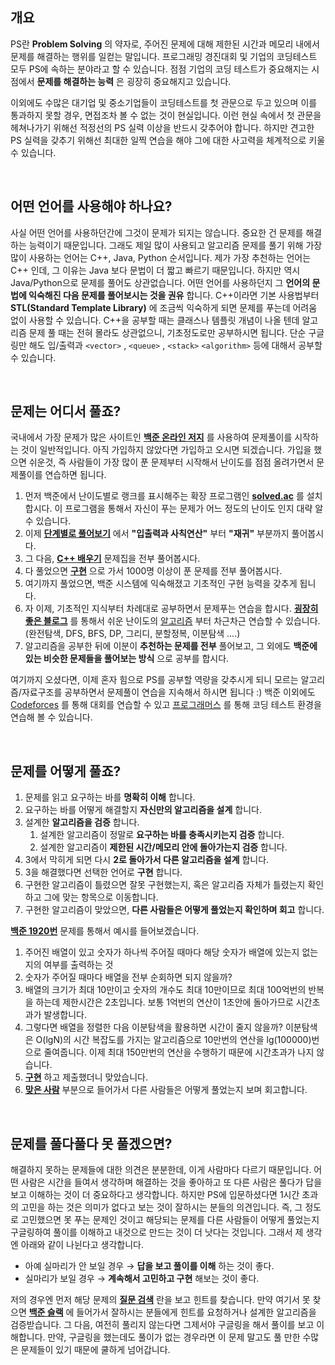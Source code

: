 
## 개요

PS란 **Problem Solving** 의 약자로, 주어진 문제에 대해 제한된 시간과 메모리 내에서 문제를 해결하는 행위를 일컫는 말입니다. 프로그래밍 경진대회 및 기업의 코딩테스트 모두 PS에 속하는 분야라고 할 수 있습니다. 점점 기업의 코딩 테스트가 중요해지는 시점에서 **문제를 해결하는 능력** 은 굉장히 중요해지고 있습니다. 

이외에도 수많은 대기업 및 중소기업들이 코딩테스트를 첫 관문으로 두고 있으며 이를 통과하지 못할 경우, 면접조차 볼 수 없는 것이 현실입니다. 이런 현실 속에서 첫 관문을 헤쳐나가기 위해선 적정선의 PS 실력 이상을 반드시 갖추어야 합니다. 하지만 견고한 PS 실력을 갖추기 위해선 최대한 일찍 연습을 해야 그에 대한 사고력을 체계적으로 키울 수 있습니다.

<br>

## 어떤 언어를 사용해야 하나요?

사실 어떤 언어를 사용하던간에 그것이 문제가 되지는 않습니다. 중요한 건 문제를 해결하는 능력이기 때문입니다. 
그래도 제일 많이 사용되고 알고리즘 문제를 풀기 위해 가장 많이 사용하는 언어는 C++, Java, Python 순서입니다.
 제가 가장 추천하는 언어는 C++ 인데, 그 이유는 Java 보다 문법이 더 짧고 빠르기 때문입니다. 
 하지만 역시 Java/Python으로 문제를 풀어도 상관없습니다. 어떤 언어를 사용하던지 그 **언어의 문법에 익숙해진 다음 문제를 풀어보시는 것을 권유** 합니다. 
 C++이라면 기본 사용법부터 **STL(Standard Template Library)** 에 조금씩 익숙하게 되면 문제를 푸는데 어려움 없이 사용할 수 있습니다. 
 C++을 공부할 때는 클래스나 템플릿 개념이 나올 텐데 알고리즘 문제 풀 때는 전혀 몰라도 상관없으니, 기초정도로만 공부하시면 됩니다. 
 단순 구글링만 해도 입/출력과 `<vector>` , `<queue>` , `<stack>` `<algorithm>` 등에 대해서 공부할 수 있습니다.

<br>

## 문제는 어디서 풀죠?

국내에서 가장 문제가 많은 사이트인 [**백준 온라인 저지**](https://acmicpc.net) 를 사용하여 문제풀이를 시작하는 것이 일반적입니다. 아직 가입하지 않았다면 가입하고 오시면 되겠습니다. 가입을 했으면 쉬운것, 즉 사람들이 가장 많이 푼 문제부터 시작해서 난이도를 점점 올려가면서 문제풀이를 연습하면 됩니다.

1. 먼저 백준에서 난이도별로 랭크를 표시해주는 확장 프로그램인 [**solved.ac**](https://solved.ac/) 를 설치합시다. 이 프로그램을 통해서 자신이 푸는 문제가 어느 정도의 난이도 인지 대략 알 수 있습니다.
2. 이제 [**단계별로 풀어보기**](https://www.acmicpc.net/step) 에서 **"입출력과 사칙연산"** 부터 **"재귀"** 부분까지 풀어봅시다.
3. 그 다음, [**C++ 배우기**](https://www.acmicpc.net/workbook/view/566) 문제집을 전부 풀어봅시다.
4. 다 풀었으면 [**구현**](https://www.acmicpc.net/problem/tag/구현) 으로 가서 1000명 이상이 푼 문제를 전부 풀어봅시다.
5. 여기까지 풀었으면, 백준 시스템에 익숙해졌고 기초적인 구현 능력을 갖추게 됩니다.
6. 자 이제, 기초적인 지식부터 차례대로 공부하면서 문제푸는 연습을 합시다. [**굉장히 좋은 블로그**](https://blog.naver.com/PostView.nhn?blogId=kks227&logNo=220769859177&categoryNo=299&parentCategoryNo=0&viewDate=&currentPage=13&postListTopCurrentPage=&from=postList&userTopListOpen=true&userTopListCount=5&userTopListManageOpen=false&userTopListCurrentPage=13) 를 통해서 쉬운 난이도의 [알고리즘](https://ko.wikipedia.org/wiki/알고리즘) 부터 차근차근 연습할 수 있습니다. (완전탐색, DFS, BFS, DP, 그리디, 분할정복, 이분탐색 ….)
7. 알고리즘을 공부한 뒤에 이분이 **추천하는 문제를 전부** 풀어보고, 그 외에도 **백준에 있는 비슷한 문제들을 풀어보는 방식** 으로 공부를 합시다.

여기까지 오셨다면, 이제 혼자 힘으로 PS를 공부할 역량을 갖추시게 되니 모르는 알고리즘/자료구조를 공부하면서 문제풀이 연습을 지속해서 하시면 됩니다 :) 백준 이외에도 [Codeforces](https://codeforces.com/) 를 통해 대회를 연습할 수 있고 [프로그래머스](https://programmers.co.kr/) 를 통해 코딩 테스트 환경을 연습해 볼 수 있습니다.

<br>

## 문제를 어떻게 풀죠?

1. 문제를 읽고 요구하는 바를 **명확히 이해** 합니다.
2. 요구하는 바를 어떻게 해결할지 **자신만의 알고리즘을 설계** 합니다.
3. 설계한 **알고리즘을 검증** 합니다.
   1. 설계한 알고리즘이 정말로 **요구하는 바를 충족시키는지 검증** 합니다.
   2. 설계한 알고리즘이 **제한된 시간/메모리 안에 돌아가는지 검증** 합니다.
4. 3에서 막히게 되면 다시 **2로 돌아가서 다른 알고리즘을 설계** 합니다.
5. 3을 해결했다면 선택한 언어로 **구현** 합니다.
6. 구현한 알고리즘이 틀렸으면 잘못 구현했는지, 혹은 알고리즘 자체가 틀렸는지 확인하고 그에 맞는 항목으로 이동합니다.
7. 구현한 알고리즘이 맞았으면, **다른 사람들은 어떻게 풀었는지 확인하며 회고** 합니다.

[**백준 1920번**](https://www.acmicpc.net/problem/1920) 문제를 통해서 예시를 들어보겠습니다.

1. 주어진 배열이 있고 숫자가 하나씩 주어질 때마다 해당 숫자가 배열에 있는지 없는지의 여부를 출력하는 것
2. 숫자가 주어질 때마다 배열을 전부 순회하면 되지 않을까?
3. 배열의 크기가 최대 10만이고 숫자의 개수도 최대 10만이므로 최대 100억번의 반복을 하는데 제한시간은 2초입니다. 보통 1억번의 연산이 1초안에 돌아가므로 시간초과가 발생합니다.
4. 그렇다면 배열을 정렬한 다음 이분탐색을 활용하면 시간이 줄지 않을까? 이분탐색은 O(lgN)의 시간 복잡도를 가지는 알고리즘으로 10만번의 연산을 lg(100000)번으로 줄여줍니다. 이제 최대 150만번의 연산을 수행하기 때문에 시간초과가 나지 않습니다.
5. [**구현**](https://www.acmicpc.net/source/9063095) 하고 제출했더니 맞았습니다.
6. [**맞은 사람**](https://www.acmicpc.net/problem/status/1920) 부분으로 들어가서 다른 사람들은 어떻게 풀었는지 보며 회고합니다.

<br>

## 문제를 풀다풀다 못 풀겠으면?

해결하지 못하는 문제들에 대한 의견은 분분한데, 이게 사람마다 다르기 때문입니다. 어떤 사람은 시간을 들여서 생각하며 해결하는 것을 좋아하고 또 다른 사람은 풀다가 답을 보고 이해하는 것이 더 중요하다고 생각합니다. 하지만 PS에 입문하셨다면 1시간 초과의 고민을 하는 것은 의미가 없다고 보는 것이 잘하시는 분들의 의견입니다. 즉, 그 정도로 고민했으면 못 푸는 문제인 것이고 해당되는 문제를 다른 사람들이 어떻게 풀었는지 구글링하여 풀이를 이해하고 내것으로 만드는 것이 더 낫다는 것입니다. 그래서 제 생각엔 아래와 같이 나뉜다고 생각합니다.

* 아예 실마리가 안 보일 경우 → **답을 보고 풀이를 이해** 하는 것이 좋다.
* 실마리가 보일 경우 → **계속해서 고민하고 구현** 해보는 것이 좋다.

저의 경우엔 먼저 해당 문제의 [**질문 검색**](https://www.acmicpc.net/board/search/all/problem/1920) 란을 보고 힌트를 찾습니다. 만약 여기서 못 찾으면 [**백준 슬랙**](https://www.acmicpc.net/slack) 에 들어가서 잘하시는 분들에게 힌트를 요청하거나 설계한 알고리즘을 검증받습니다. 그 다음, 여전히 풀리지 않는다면 그제서야 구글링을 해서 풀이를 보고 이해합니다. 만약, 구글링을 했는데도 풀이가 없는 경우라면 이 문제 말고도 풀 만한 수많은 문제들이 있기 때문에 쿨하게 넘어갑니다.

<br>
